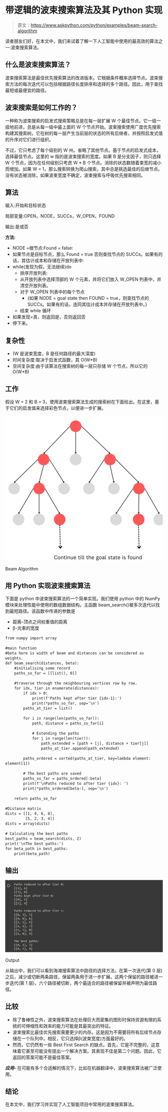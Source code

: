 # 带逻辑的波束搜索算法及其 Python 实现

> 原文：<https://www.askpython.com/python/examples/beam-search-algorithm>

读者朋友们好，在本文中，我们来试着了解一下人工智能中使用的最高效的算法之一:波束搜索算法。

## 什么是波束搜索算法？

波束搜索算法是最佳优先搜索算法的改进版本。它根据条件概率选择节点。波束搜索方法的每次迭代可以包括根据路径长度排序和选择的多个路径。因此，用于查找最短或最便宜的路径。

## 波束搜索是如何工作的？

一种称为波束搜索的启发式搜索策略总是在每一层扩展 W 个最佳节点。它一级一级地前进，总是从每一级中最上面的 W 个节点开始。波束搜索使用广度优先搜索构建其搜索树。它在树的每一层产生当前层的状态的所有后继者，并按照启发式值的升序对它们进行组织。

不过，它只考虑了每个级别的 W 州。省略了其他节点。基于节点的启发式成本，选择最佳节点。这里的 w 指的是波束搜索的宽度。如果 B 是分支因子，则只选择 W 个节点，因为在任何级别只考虑 W * B 个节点。消除的状态数随着束宽的减小而增加。如果 W = 1，那么搜索转换为爬山搜索，其中总是挑选最佳的后继节点。没有状态被消除，如果波束宽度不确定，波束搜索与呼吸优先搜索相同。

## 算法

输入:开始和目标状态

局部变量:OPEN，NODE，SUCCs，W_OPEN，FOUND

输出:是或否

**方法:**

*   NODE =根节点:Found = false:
*   如果节点是目标节点，那么 Found = true 否则查找节点的 SUCCs。如果有的话，其估计成本和存储在开放列表中:
*   while(发现为假，无法继续)do
    *   排序开放列表:
    *   从开放列表中选择顶部的 W 个元素，并将它们放入 W_OPEN 列表中，并清空开放列表。
    *   对于 W_OPEN 列表中的每个节点
        *   {如果 NODE = goal state then FOUND = true，则查找节点的 SUCCs。如果有的话，连同其估计成本并存储在开放列表中。}
    *   结束 while 循环
*   如果发现=真，则返回是，否则返回否
*   停下来。

## 复杂性

*   (W 是波束宽度，B 是任何路径的最大深度)
*   时间复杂度:取决于启发式函数，其 O(W*B)
*   空间复杂度:由于该算法在搜索树的每一层只存储 W 个节点，所以它的 O(W*B)

## 工作

假设 W = 2 和 B = 3，使用波束搜索算法生成的搜索树在下面给出。在这里，基于它们的启发值来选择彩色节点，以便进一步扩展。

![Beam Algorithm](img/f18b7ec090806da6faeff075828b5f3e.png)

Beam Algorithm

## 用 Python 实现波束搜索算法

下面是 python 中波束搜索算法的一个简单实现。我们使用 python 中的 NumPy 模块来处理性能中使用的数组数据结构。主函数 beam_search()被多次迭代以找到最短路径。该函数中传递的参数是

*   距离–顶点之间权重值的距离
*   β-光束的宽度

```
from numpy import array

#main function
#beta here is width of beam and distances can be considered as weights.
def beam_search(distances, beta):
    #initialising some record
    paths_so_far = [[list(), 0]]  

    #traverse through the neighbouring vertices row by row.
    for idx, tier in enumerate(distances):
        if idx > 0:
            print(f'Paths kept after tier {idx-1}:')
            print(*paths_so_far, sep='\n')
        paths_at_tier = list()

        for i in range(len(paths_so_far)):
            path, distance = paths_so_far[i]

            # Extending the paths
            for j in range(len(tier)):
                path_extended = [path + [j], distance + tier[j]]
                paths_at_tier.append(path_extended)

        paths_ordered = sorted(paths_at_tier, key=lambda element: element[1])

        # The best paths are saved
        paths_so_far = paths_ordered[:beta]
        print(f'\nPaths reduced to after tier {idx}: ')
        print(*paths_ordered[beta:], sep='\n')

    return paths_so_far

#Distance matrix
dists = [[1, 4, 6, 8],
         [5, 2, 3, 4]]
dists = array(dists)

# Calculating the best paths
best_paths = beam_search(dists, 2)
print('\nThe best paths:')
for beta_path in best_paths:
    print(beta_path)

```

## 输出

![Output](img/1d232f14d974c26787166f0bc1c0b0c2.png)

Output

从输出中，我们可以看到海滩搜索算法中路径的选择方法。在第一次迭代(第 0 层)之后，减少或切断两条路径，保留两条用于进一步扩展。这两个保留的路径被进一步迭代(第 1 层)，六个路径被切断，两个最适合的路径被保留并被声明为最佳路径。

## 比较

*   除了鲁棒性之外，波束搜索算法在处理巨大而密集的图形时保持资源有限的系统的可伸缩性和效率的能力可能是其最突出的特征。
*   波束搜索比最佳优先搜索需要更少的内存。这是因为不需要将所有后续节点存储在一个队列中。相反，它只选择β(波束宽度)方面最好的。
*   然而，它仍然有一些 Best First Search 的缺点。首先，它是不完整的，这意味着它甚至可能没有提出一个解决方案。其表现不佳是第二个问题。因此，它返回的答案可能不是最佳答案。

***应用-*** 在可能有多个合适解的情况下，比如在机器翻译中，波束搜索算法被广泛使用。

## 结论

在本文中，我们学习并实现了人工智能项目中常用的波束搜索算法。